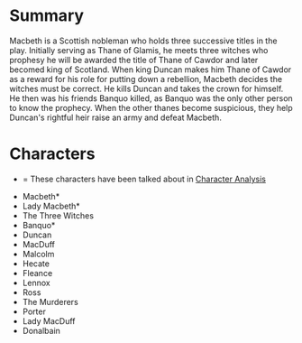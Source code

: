 # Summary

Macbeth is a Scottish nobleman who holds three successive titles in the play. Initially serving as Thane of Glamis, he meets three witches who prophesy he will be awarded the title of Thane of Cawdor and later becomed king of Scotland. When king Duncan makes him Thane of Cawdor as a reward for his role for putting down a rebellion, Macbeth decides the witches must be correct. He kills Duncan and takes the crown for himself. He then was his friends Banquo killed, as Banquo was the only other person to know the prophecy. When the other thanes become suspicious, they help Duncan's rightful heir raise an army and defeat Macbeth.

# Characters

* = These characters have been talked about in [Character Analysis](character-analysis.md)

- Macbeth*
- Lady Macbeth*
- The Three Witches
- Banquo*
- Duncan
- MacDuff
- Malcolm
- Hecate
- Fleance
- Lennox
- Ross
- The Murderers
- Porter
- Lady MacDuff
- Donalbain
